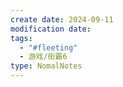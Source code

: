 ```yaml
---
create date: 2024-09-11
modification date:
tags:
  - "#fleeting"
  - 游戏/街霸6
type: NomalNotes
---
```

